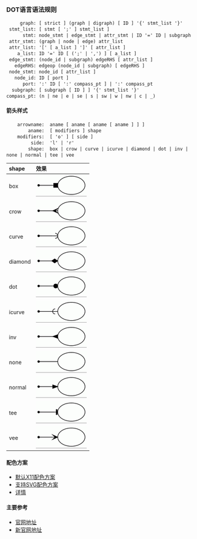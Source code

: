 
### DOT语言语法规则

```
     graph: [ strict ] (graph | digraph) [ ID ] '{' stmt_list '}'
 stmt_list: [ stmt [ ';' ] stmt_list ]
      stmt: node_stmt |	edge_stmt |	attr_stmt |	ID '=' ID |	subgraph
 attr_stmt: (graph | node | edge) attr_list
 attr_list: '[' [ a_list ] ']' [ attr_list ]
    a_list: ID '=' ID [ (';' | ',') ] [ a_list ]
 edge_stmt: (node_id | subgraph) edgeRHS [ attr_list ]
   edgeRHS: edgeop (node_id | subgraph) [ edgeRHS ]
 node_stmt: node_id [ attr_list ]
   node_id: ID [ port ]
      port: ':' ID [ ':' compass_pt ] |	':' compass_pt
  subgraph: [ subgraph [ ID ] ] '{' stmt_list '}'
compass_pt: (n | ne | e | se | s | sw | w | nw | c | _)
```

#### 箭头样式

```
    arrowname:	aname [ aname [ aname [ aname ] ] ]
        aname:	[ modifiers ] shape
    modifiers:	[ 'o' ] [ side ]
         side:	'l' | 'r'
        shape:	box | crow | curve | icurve | diamond |	dot | inv |	none | normal |	tee | vee
```

| shape         | 效果                                      |
| :---          | :---                                      |
| box           | ![box](assets/images/a_box.gif)           |
| crow          | ![crow](assets/images/a_crow.gif)         |
| curve         | ![curve](assets/images/a_curve.gif)       |
| diamond       | ![diamond](assets/images/a_diamond.gif)   |
| dot           | ![dot](assets/images/a_dot.gif)           |
| icurve        | ![icurve](assets/images/a_icurve.gif)     |
| inv           | ![inv](assets/images/a_inv.gif)           |
| none          | ![none](assets/images/a_none.gif)         |
| normal        | ![normal](assets/images/a_normal.gif)     |
| tee           | ![tee](assets/images/a_tee.gif)           |
| vee           | ![vee](assets/images/a_open.gif)          |


#### 配色方案

* [默认X11配色方案](assets/x11-color-scheme.html)
* [支持SVG配色方案](assets/svg-color-scheme.html)
* [详情](https://graphviz.gitlab.io/_pages/doc/info/colors.html)


#### 主要参考

* [官网地址][graphviz]
* [新官网地址][new-graphviz]



[graphviz]: https://www.graphviz.org/ "Graphviz"
[new-graphviz]: https://www2.graphviz.org/ "Graphviz"
